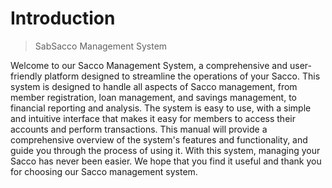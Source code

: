 # Introduction
>SabSacco Management System

Welcome to our Sacco Management System, a comprehensive and user-friendly platform designed to streamline the operations of your Sacco. This system is designed to handle all aspects of Sacco management, from member registration, loan management, and savings management, to financial reporting and analysis. The system is easy to use, with a simple and intuitive interface that makes it easy for members to access their accounts and perform transactions. This manual will provide a comprehensive overview of the system's features and functionality, and guide you through the process of using it. With this system, managing your Sacco has never been easier. We hope that you find it useful and thank you for choosing our Sacco management system.
